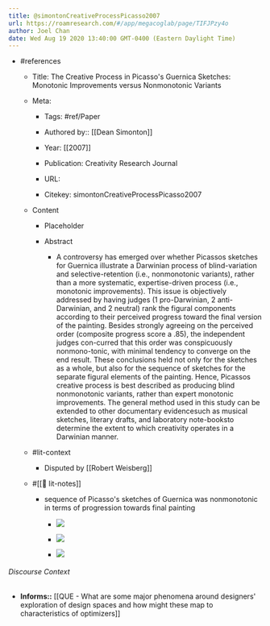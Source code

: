 ```yaml
---
title: @simontonCreativeProcessPicasso2007
url: https://roamresearch.com/#/app/megacoglab/page/TIFJPzy4o
author: Joel Chan
date: Wed Aug 19 2020 13:40:00 GMT-0400 (Eastern Daylight Time)
---
```


- #references

    - Title: The Creative Process in Picasso's Guernica Sketches: Monotonic Improvements versus Nonmonotonic Variants

    - Meta:

        - Tags: #ref/Paper

        - Authored by::  [[Dean Simonton]]

        - Year: [[2007]]

        - Publication: Creativity Research Journal

        - URL:

        - Citekey: simontonCreativeProcessPicasso2007

    - Content

        - Placeholder

        - Abstract

            - A controversy has emerged over whether Picassos sketches for Guernica illustrate a Darwinian process of blind-variation and selective-retention (i.e., nonmonotonic variants), rather than a more systematic, expertise-driven process (i.e., monotonic improvements). This issue is objectively addressed by having judges (1 pro-Darwinian, 2 anti-Darwinian, and 2 neutral) rank the figural components according to their perceived progress toward the final version of the painting. Besides strongly agreeing on the perceived order (composite progress score a .85), the independent judges con-curred that this order was conspicuously nonmono-tonic, with minimal tendency to converge on the end result. These conclusions held not only for the sketches as a whole, but also for the sequence of sketches for the separate figural elements of the painting. Hence, Picassos creative process is best described as producing blind nonmonotonic variants, rather than expert monotonic improvements. The general method used in this study can be extended to other documentary evidencesuch as musical sketches, literary drafts, and laboratory note-booksto determine the extent to which creativity operates in a Darwinian manner.

    - #lit-context

        - Disputed by [[Robert Weisberg]]

    - #[[📝 lit-notes]]

        - sequence of Picasso's sketches of Guernica was nonmonotonic in terms of progression towards final painting

            - ![](https://firebasestorage.googleapis.com/v0/b/firescript-577a2.appspot.com/o/imgs%2Fapp%2Fmegacoglab%2F7CXmf7cYt4.png?alt=media&token=8a8db990-cc86-4038-a6c7-7c514d9a0550)

            - ![](https://firebasestorage.googleapis.com/v0/b/firescript-577a2.appspot.com/o/imgs%2Fapp%2Fmegacoglab%2FRHHFNI0iLF.png?alt=media&token=5a88c699-5214-494a-bac0-192e061cfaea)

            - ![](https://firebasestorage.googleapis.com/v0/b/firescript-577a2.appspot.com/o/imgs%2Fapp%2Fmegacoglab%2FsffKtkp0CM.png?alt=media&token=55056387-ff7b-4323-a79a-219e46b0571e)

###### Discourse Context

- **Informs::** [[QUE - What are some major phenomena around designers' exploration of design spaces and how might these map to characteristics of optimizers]]
